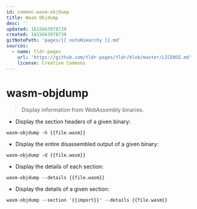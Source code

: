 ```yaml
---
id: common.wasm-objdump
title: Wasm Objdump
desc: ''
updated: 1615663978739
created: 1615663978739
gitNotePath: 'pages/{{ noteHiearchy }}.md'
sources:
  - name: tldr-pages
    url: 'https://github.com/tldr-pages/tldr/blob/master/LICENSE.md'
    license: Creative Commons
---
```

# wasm-objdump

> Display information from WebAssembly binaries.

- Display the section headers of a given binary:

`wasm-objdump -h {{file.wasm}}`

- Display the entire disassembled output of a given binary:

`wasm-objdump -d {{file.wasm}}`

- Display the details of each section:

`wasm-objdump --details {{file.wasm}}`

- Display the details of a given section:

`wasm-objdump --section '{{import}}' --details {{file.wasm}}`

